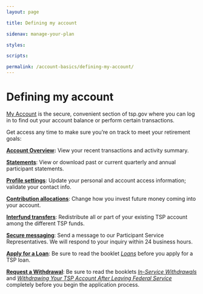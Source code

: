 ```yaml
---
layout: page

title: Defining my account

sidenav: manage-your-plan

styles:

scripts:

permalink: /account-basics/defining-my-account/
---
```

# Defining my account
[My Account](/tsp/accountBalance.do?subaction=view&amp;\_name=acctbal) is the secure, convenient section of tsp.gov where you can log in to find out your account balance or perform certain transactions.

Get access any time to make sure you’re on track to meet your retirement goals:

**[Account Overview](#):** View your recent transactions and activity summary.

**[Statements](#)**: View or download past or current quarterly and annual participant statements.

**[Profile settings](#)**: Update your personal and account access information; validate your contact info.

**[Contribution allocations](#)**: Change how you invest future money coming into your account.

**[Interfund transfers](#)**: Redistribute all or part of your existing TSP account among the different TSP funds.

**[Secure messaging](#)**: Send a message to our Participant Service Representatives. We will respond to your inquiry within 24 business hours.

**[Apply for a Loan](#)**: Be sure to read the booklet [*Loans*](#) before you apply for a TSP loan.

**[Request a Withdrawal](#)**: Be sure to read the booklets [*In-Service Withdrawals*](#) and [*Withdrawing Your TSP Account After Leaving Federal Service*](#) completely before you begin the application process.

<!-- CONTENT END -->
